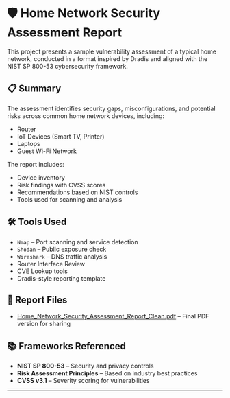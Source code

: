 # 🛡️ Home Network Security Assessment Report

This project presents a sample vulnerability assessment of a typical home network, conducted in a format inspired by Dradis and aligned with the NIST SP 800-53 cybersecurity framework.

## 📋 Summary

The assessment identifies security gaps, misconfigurations, and potential risks across common home network devices, including:

- Router
- IoT Devices (Smart TV, Printer)
- Laptops
- Guest Wi-Fi Network

The report includes:
- Device inventory
- Risk findings with CVSS scores
- Recommendations based on NIST controls
- Tools used for scanning and analysis

## 🛠️ Tools Used

- `Nmap` – Port scanning and service detection  
- `Shodan` – Public exposure check  
- `Wireshark` – DNS traffic analysis  
- Router Interface Review  
- CVE Lookup tools  
- Dradis-style reporting template

## 📄 Report Files

- [Home_Network_Security_Assessment_Report_Clean.pdf](./Home_Network_Security_Assessment_Report_Clean.pdf) – Final PDF version for sharing

## 📚 Frameworks Referenced

- **NIST SP 800-53** – Security and privacy controls  
- **Risk Assessment Principles** – Based on industry best practices  
- **CVSS v3.1** – Severity scoring for vulnerabilities

---

